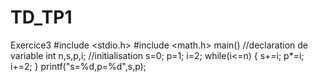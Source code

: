 # TD_TP1
Exercice3
#include <stdio.h>
#include <math.h>
main()
//declaration de variable
int n,s,p,i;
//initialisation
s=0;
p=1;
i=2;
while(i<=n)
{
s+=i;
p*=i;
i+=2;
}
printf("s=%d,p=%d",s,p);
